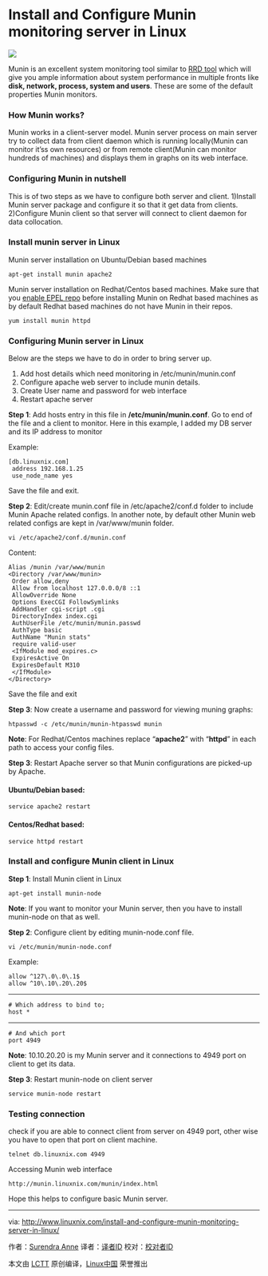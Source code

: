 Install and Configure Munin monitoring server in Linux
================================================================================
![](http://www.linuxnix.com/wp-content/uploads/2015/12/munin_page.jpg)

Munin is an excellent system monitoring tool similar to [RRD tool][1] which will give you ample information about system performance in multiple fronts like **disk, network, process, system and users**. These are some of the default properties Munin monitors.

### How Munin works? ###

Munin works in a client-server model. Munin server process on main server try to collect data from client daemon which is running locally(Munin can monitor it’ss own resources) or from remote client(Munin can monitor hundreds of machines) and displays them in graphs on its web interface.

### Configuring Munin in nutshell ###

This is of two steps as we have to configure both server and client.
1)Install Munin server package and configure it so that it get data from clients.
2)Configure Munin client so that server will connect to client daemon for data collocation.

### Install munin server in Linux ###

Munin server installation on Ubuntu/Debian based machines

    apt-get install munin apache2

Munin server installation on Redhat/Centos based machines. Make sure that you [enable EPEL repo][2] before installing Munin on Redhat based machines as by default Redhat based machines do not have Munin in their repos.

    yum install munin httpd

### Configuring Munin server in Linux ###

Below are the steps we have to do in order to bring server up.

1. Add host details which need monitoring in /etc/munin/munin.conf
1. Configure apache web server to include munin details.
1. Create User name and password for web interface
1. Restart apache server

**Step 1**: Add hosts entry in this file in **/etc/munin/munin.conf**. Go to end of the file and a client to monitor. Here in this example, I added my DB server and its IP address to monitor

Example:

    [db.linuxnix.com]
     address 192.168.1.25
     use_node_name yes

Save the file and exit.

**Step 2**: Edit/create munin.conf file in /etc/apache2/conf.d folder to include Munin Apache related configs. In another note, by default other Munin web related configs are kept in /var/www/munin folder.

    vi /etc/apache2/conf.d/munin.conf

Content:

    Alias /munin /var/www/munin
    <Directory /var/www/munin>
     Order allow,deny
     Allow from localhost 127.0.0.0/8 ::1
     AllowOverride None
     Options ExecCGI FollowSymlinks
     AddHandler cgi-script .cgi
     DirectoryIndex index.cgi
     AuthUserFile /etc/munin/munin.passwd
     AuthType basic
     AuthName "Munin stats"
     require valid-user
     <IfModule mod_expires.c>
     ExpiresActive On
     ExpiresDefault M310
     </IfModule>
    </Directory>

Save the file and exit

**Step 3**: Now create a username and password for viewing muning graphs:

    htpasswd -c /etc/munin/munin-htpasswd munin

**Note**: For Redhat/Centos machines replace “**apache2**” with “**httpd**” in each path to access your config files.

**Step 3**: Restart Apache server so that Munin configurations are picked-up by Apache.

#### Ubuntu/Debian based: ####

    service apache2 restart

#### Centos/Redhat based: ####

    service httpd restart

### Install and configure Munin client in Linux ###

**Step 1**: Install Munin client in Linux

    apt-get install munin-node

**Note**: If you want to monitor your Munin server, then you have to install munin-node on that as well.

**Step 2**: Configure client by editing munin-node.conf file.

    vi /etc/munin/munin-node.conf

Example:

    allow ^127\.0\.0\.1$
    allow ^10\.10\.20\.20$

----------

    # Which address to bind to;
    host *

----------

    # And which port
    port 4949

**Note**: 10.10.20.20 is my Munin server and it connections to 4949 port on client to get its data.

**Step 3**: Restart munin-node on client server

    service munin-node restart

### Testing connection ###

check if you are able to connect client from server on 4949 port, other wise you have to open that port on client machine.

    telnet db.linuxnix.com 4949

Accessing Munin web interface

    http://munin.linuxnix.com/munin/index.html

Hope this helps to configure basic Munin server.

--------------------------------------------------------------------------------

via: http://www.linuxnix.com/install-and-configure-munin-monitoring-server-in-linux/

作者：[Surendra Anne][a]
译者：[译者ID](https://github.com/译者ID)
校对：[校对者ID](https://github.com/校对者ID)

本文由 [LCTT](https://github.com/LCTT/TranslateProject) 原创编译，[Linux中国](https://linux.cn/) 荣誉推出

[a]:http://www.linuxnix.com/author/surendra/
[1]:http://www.linuxnix.com/network-monitoringinfo-gathering-tools-in-linux/
[2]:http://www.linuxnix.com/how-to-install-and-enable-epel-repo-in-rhel-centos-oracle-scentific-linux/
